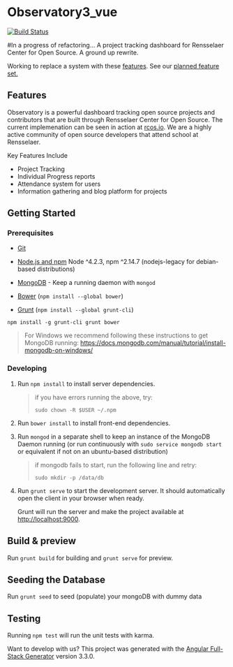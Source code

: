# Observatory3_vue

[![Build Status](https://travis-ci.org/rcos/Observatory3.svg?branch=master)](https://travis-ci.org/rcos/Observatory3)

#In a progress of refactoring...
A project tracking dashboard for Rensselaer Center for Open Source. A ground up rewrite.

Working to replace a system with these [features](docs/Legacy_Features.md).
See our [planned feature set.](docs/Feature_Requirements.md)

## Features

Observatory is a powerful dashboard tracking open source projects and contributors that are built through Rensselaer Center for Open Source. The current implemenation can be seen in action at [rcos.io](http://rcos.io). We are a highly active community of open source developers that attend school at Rensselaer.

Key Features Include

- Project Tracking
- Individual Progress reports
- Attendance system for users
- Information gathering and blog platform for projects

## Getting Started
### Prerequisites
- [Git](https://git-scm.com/)
- [Node.js and npm](https://nodejs.org/) Node ^4.2.3, npm ^2.14.7  (nodejs-legacy for debian-based distributions)
- [MongoDB](https://www.mongodb.org/) - Keep a running daemon with `mongod`


- [Bower](https://bower.io/) (`npm install --global bower`)
- [Grunt](http://gruntjs.com/) (`npm install --global grunt-cli`)
```
npm install -g grunt-cli grunt bower
```

> For Windows we recommend following these instructions to get MongoDB running: https://docs.mongodb.com/manual/tutorial/install-mongodb-on-windows/

### Developing
1. Run `npm install` to install server dependencies.

    > if you have errors running the above, try:
    > ```
    > sudo chown -R $USER ~/.npm
    > ```

2. Run `bower install` to install front-end dependencies.
3. Run `mongod` in a separate shell to keep an instance of the MongoDB Daemon running (or run continuously with `sudo service mongodb start` or equivalent if not on an ubuntu-based distribution)
    > if mongodb fails to start, run the following line and retry:
    >
    > ```
    > sudo mkdir -p /data/db
    > ```

4. Run `grunt serve` to start the development server. It should automatically open the client in your browser when ready.

    Grunt will run the server and make the project available at [http://localhost:9000](http://localhost:9000).


## Build & preview
Run `grunt build` for building and `grunt serve` for preview.

## Seeding the Database
Run `grunt seed` to seed (populate) your mongoDB with dummy data

## Testing
Running `npm test` will run the unit tests with karma.

Want to develop with us?
This project was generated with the [Angular Full-Stack Generator](https://github.com/DaftMonk/generator-angular-fullstack) version 3.3.0.
